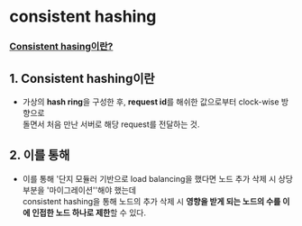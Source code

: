 
# consistent hashing  
### [Consistent hasing이란?](https://www.youtube.com/watch?v=tHEyzVbl4bg)  

## 1. Consistent hashing이란  
* 가상의 **hash ring**을 구성한 후, **request id**를 해쉬한 값으로부터 clock-wise 방향으로  
돌면서 처음 만난 서버로 해당 request를 전달하는 것.  

## 2. 이를 통해  
* 이를 통해 '단지 모듈러 기반으로 load balancing을 했다면 노드 추가 삭제 시 상당 부분을 '마이그레이션''해야 했는데  
consistent hashing을 통해 노드의 추가 삭제 시 **영향을 받게 되는 노드의 수를 이에 인접한 노드 하나로 제한**할 수 있다.  
